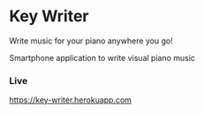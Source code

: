# Key Writer
Write music for your piano anywhere you go!   
  
Smartphone application to write visual piano music  

### Live
https://key-writer.herokuapp.com
